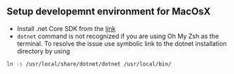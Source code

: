 ## Setup developemnt environment for MacOsX
- Install .net Core SDK from the [link](https://www.microsoft.com/net/core#macos)
- `dotnet` command is not recognized if you are using Oh My Zsh as the terminal. To resolve the issue use symbolic link to the dotnet installation directory by using 
```bash
ln -s /usr/local/share/dotnet/dotnet /usr/local/bin/
```